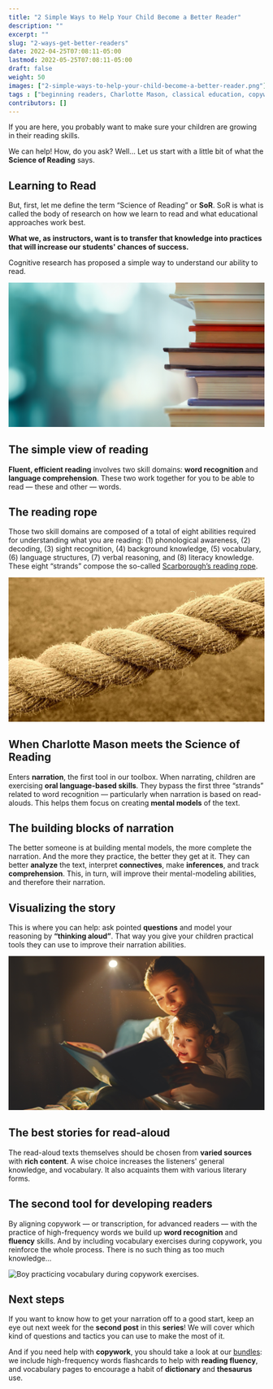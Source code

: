 ```yaml
---
title: "2 Simple Ways to Help Your Child Become a Better Reader"
description: ""
excerpt: ""
slug: "2-ways-get-better-readers"
date: 2022-04-25T07:08:11-05:00
lastmod: 2022-05-25T07:08:11-05:00
draft: false
weight: 50
images: ["2-simple-ways-to-help-your-child-become-a-better-reader.png"]
tags : ["beginning readers, Charlotte Mason, classical education, copywork, handwriting, narration, Science of Reading, SoR"]
contributors: []
---
```


If you are here, you probably want to make sure your children are growing in their reading skills.

We can help! How, do you ask? Well... Let us start with a little bit of what the **Science of Reading** says.

## Learning to Read

But, first, let me define the term “Science of Reading” or **SoR**. SoR is what is called the body of research on how we learn to read and what educational approaches work best.

**What we, as instructors, want is to transfer that knowledge into practices that will increase our students' chances of success.**

Cognitive research has proposed a simple way to understand our ability to read.

![A pile of books for read-alouds.](book_pile.jpg)

## The simple view of reading

**Fluent, efficient reading** involves two skill domains: **word recognition** and **language comprehension**. These two work together for you to be able to read — these and other — words.

## The reading rope

Those two skill domains are composed of a total of eight abilities required for understanding what you are reading: (1) phonological awareness, (2) decoding, (3) sight recognition, (4) background knowledge, (5) vocabulary, (6) language structures, (7) verbal reasoning, and (8) literacy knowledge. These eight “strands” compose the so-called [Scarborough’s reading rope](https://dyslexiaida.org/scarboroughs-reading-rope-a-groundbreaking-infographic/).

![Thick rope with multiple strands.](rope.jpg)

## When Charlotte Mason meets the Science of Reading

Enters **narration**, the first tool in our toolbox. When narrating, children are exercising **oral language-based skills**. They bypass the first three “strands” related to word recognition — particularly when narration is based on read-alouds. This helps them focus on creating **mental models** of the text.

## The building blocks of narration

The better someone is at building mental models, the more complete the narration. And the more they practice, the better they get at it. They can better **analyze** the text, interpret **connectives**, make **inferences**, and track **comprehension**. This, in turn, will improve their mental-modeling abilities, and therefore their narration.

## Visualizing the story

This is where you can help: ask pointed **questions** and model your reasoning by **“thinking aloud”**. That way you give your children practical tools they can use to improve their narration abilities.

![Mother modeling narration of a storybook to her child.](read_aloud.jpg)

## The best stories for read-aloud

The read-aloud texts themselves should be chosen from **varied sources** with **rich content**. A wise choice increases the listeners' general knowledge, and vocabulary. It also acquaints them with various literary forms.

## The second tool for developing readers

By aligning copywork — or transcription, for advanced readers — with the practice of high-frequency words we build up **word recognition** and **fluency** skills. And by including vocabulary exercises during copywork, you reinforce the whole process. There is no such thing as too much knowledge...

![Boy practicing vocabulary during copywork exercises.](boy_writing.jpg)

## Next steps

If you want to know how to get your narration off to a good start, keep an eye out next week for the **second post** in this **series**! We will cover which kind of questions and tactics you can use to make the most of it.

And if you need help with **copywork**, you should take a look at our [bundles](# "Shop"): we include high-frequency words flashcards to help with **reading fluency**, and vocabulary pages to encourage a habit of **dictionary** and **thesaurus** use.